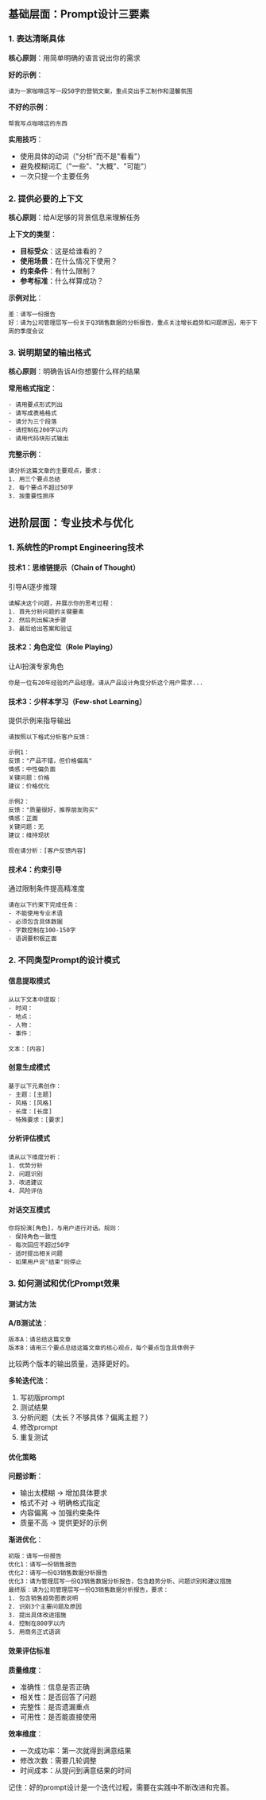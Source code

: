 ## 基础层面：Prompt设计三要素

### 1. 表达清晰具体

**核心原则**：用简单明确的语言说出你的需求

**好的示例**：

```
请为一家咖啡店写一段50字的营销文案，重点突出手工制作和温馨氛围
```

**不好的示例**：

```
帮我写点咖啡店的东西
```

**实用技巧**：

- 使用具体的动词（"分析"而不是"看看"）
- 避免模糊词汇（"一些"、"大概"、"可能"）
- 一次只提一个主要任务

### 2. 提供必要的上下文

**核心原则**：给AI足够的背景信息来理解任务

**上下文的类型**：

- **目标受众**：这是给谁看的？
- **使用场景**：在什么情况下使用？
- **约束条件**：有什么限制？
- **参考标准**：什么样算成功？

**示例对比**：

```
差：请写一份报告
好：请为公司管理层写一份关于Q3销售数据的分析报告，重点关注增长趋势和问题原因，用于下周的季度会议
```

### 3. 说明期望的输出格式

**核心原则**：明确告诉AI你想要什么样的结果

**常用格式指定**：

```
- 请用要点形式列出
- 请写成表格格式
- 请分为三个段落
- 请控制在200字以内
- 请用代码块形式输出
```

**完整示例**：

```
请分析这篇文章的主要观点，要求：
1. 用三个要点总结
2. 每个要点不超过50字
3. 按重要性排序
```

## 进阶层面：专业技术与优化

### 1. 系统性的Prompt Engineering技术

#### **技术1：思维链提示（Chain of Thought）**

引导AI逐步推理

```
请解决这个问题，并展示你的思考过程：
1. 首先分析问题的关键要素
2. 然后列出解决步骤
3. 最后给出答案和验证
```

#### **技术2：角色定位（Role Playing）**

让AI扮演专家角色

```
你是一位有20年经验的产品经理。请从产品设计角度分析这个用户需求...
```

#### **技术3：少样本学习（Few-shot Learning）**

提供示例来指导输出

```
请按照以下格式分析客户反馈：

示例1：
反馈："产品不错，但价格偏高"
情感：中性偏负面
关键问题：价格
建议：价格优化

示例2：
反馈："质量很好，推荐朋友购买"
情感：正面
关键问题：无
建议：维持现状

现在请分析：[客户反馈内容]
```

#### **技术4：约束引导**

通过限制条件提高精准度

```
请在以下约束下完成任务：
- 不能使用专业术语
- 必须包含具体数据
- 字数控制在100-150字
- 语调要积极正面
```

### 2. 不同类型Prompt的设计模式

#### **信息提取模式**

```
从以下文本中提取：
- 时间：
- 地点：  
- 人物：
- 事件：

文本：[内容]
```

#### **创意生成模式**

```
基于以下元素创作：
- 主题：[主题]
- 风格：[风格]
- 长度：[长度]
- 特殊要求：[要求]
```

#### **分析评估模式**

```
请从以下维度分析：
1. 优势分析
2. 问题识别
3. 改进建议
4. 风险评估
```

#### **对话交互模式**

```
你将扮演[角色]，与用户进行对话。规则：
- 保持角色一致性
- 每次回应不超过50字
- 适时提出相关问题
- 如果用户说"结束"则停止
```

### 3. 如何测试和优化Prompt效果

#### **测试方法**

**A/B测试法**：

```
版本A：请总结这篇文章
版本B：请用三个要点总结这篇文章的核心观点，每个要点包含具体例子
```

比较两个版本的输出质量，选择更好的。

**多轮迭代法**：

1. 写初版prompt
2. 测试结果
3. 分析问题（太长？不够具体？偏离主题？）
4. 修改prompt
5. 重复测试

#### **优化策略**

**问题诊断**：

- 输出太模糊 → 增加具体要求
- 格式不对 → 明确格式指定
- 内容偏离 → 加强约束条件
- 质量不高 → 提供更好的示例

**渐进优化**：

```
初版：请写一份报告
优化1：请写一份销售报告
优化2：请写一份Q3销售数据分析报告
优化3：请为管理层写一份Q3销售数据分析报告，包含趋势分析、问题识别和建议措施
最终版：请为公司管理层写一份Q3销售数据分析报告，要求：
1. 包含销售趋势图表说明
2. 识别3个主要问题及原因
3. 提出具体改进措施
4. 控制在800字以内
5. 用商务正式语调
```

#### **效果评估标准**

**质量维度**：

- 准确性：信息是否正确
- 相关性：是否回答了问题
- 完整性：是否遗漏重点
- 可用性：是否能直接使用

**效率维度**：

- 一次成功率：第一次就得到满意结果
- 修改次数：需要几轮调整
- 时间成本：从提问到满意结果的时间

记住：好的prompt设计是一个迭代过程，需要在实践中不断改进和完善。